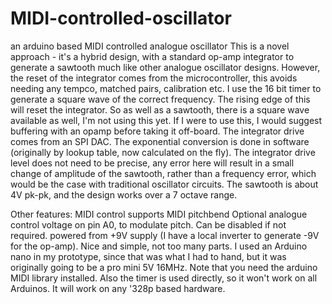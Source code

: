 # MIDI-controlled-oscillator
an arduino based MIDI controlled analogue oscillator
This is a novel approach - it's a hybrid design, with a standard op-amp integrator to generate a sawtooth much like other analogue oscillator designs.
However, the reset of the integrator comes from the microcontroller, this avoids needing any tempco, matched pairs, calibration etc.
I use the 16 bit timer to generate a square wave of the correct frequency. The rising edge of this will reset the integrator.
So as well as a sawtooth, there is a square wave available as well, I'm not using this yet. If I were to use this, I would suggest buffering with an opamp before taking it off-board.
The integrator drive comes from an SPI DAC. The exponential conversion is done in software (originally by lookup table, now calculated on the fly). The integrator drive level does not need to be precise, any error here will result in a small change of amplitude of the sawtooth, rather than a frequency error, which would be the case with traditional oscillator circuits.
The sawtooth is about 4V pk-pk, and the design works over a 7 octave range.

Other features:
MIDI control
supports MIDI pitchbend
Optional analogue control voltage on pin A0, to modulate pitch. Can be disabled if not required.
powered from +9V supply (I have a local inverter to generate -9V for the op-amp).
Nice and simple, not too many parts.
I used an Arduino nano in my prototype, since that was what I had to hand, but it was originally going to be a pro mini 5V 16MHz.
Note that you need the arduino MIDI library installed. Also the timer is used directly, so it won't work on all Arduinos. It will work on any '328p based hardware. 
